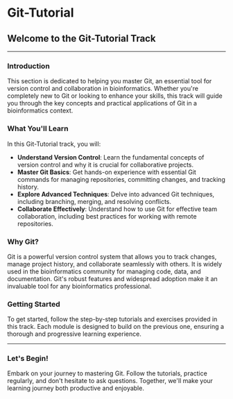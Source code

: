 # Git-Tutorial

## Welcome to the Git-Tutorial Track

---

### Introduction

This section is dedicated to helping you master Git, an essential tool for version control and collaboration in bioinformatics. Whether you're completely new to Git or looking to enhance your skills, this track will guide you through the key concepts and practical applications of Git in a bioinformatics context.

### What You'll Learn

In this Git-Tutorial track, you will:

- **Understand Version Control**: Learn the fundamental concepts of version control and why it is crucial for collaborative projects.
- **Master Git Basics**: Get hands-on experience with essential Git commands for managing repositories, committing changes, and tracking history.
- **Explore Advanced Techniques**: Delve into advanced Git techniques, including branching, merging, and resolving conflicts.
- **Collaborate Effectively**: Understand how to use Git for effective team collaboration, including best practices for working with remote repositories.

### Why Git?

Git is a powerful version control system that allows you to track changes, manage project history, and collaborate seamlessly with others. It is widely used in the bioinformatics community for managing code, data, and documentation. Git's robust features and widespread adoption make it an invaluable tool for any bioinformatics professional.

### Getting Started

To get started, follow the step-by-step tutorials and exercises provided in this track. Each module is designed to build on the previous one, ensuring a thorough and progressive learning experience.

---

### Let's Begin!

Embark on your journey to mastering Git. Follow the tutorials, practice regularly, and don't hesitate to ask questions. Together, we'll make your learning journey both productive and enjoyable.
